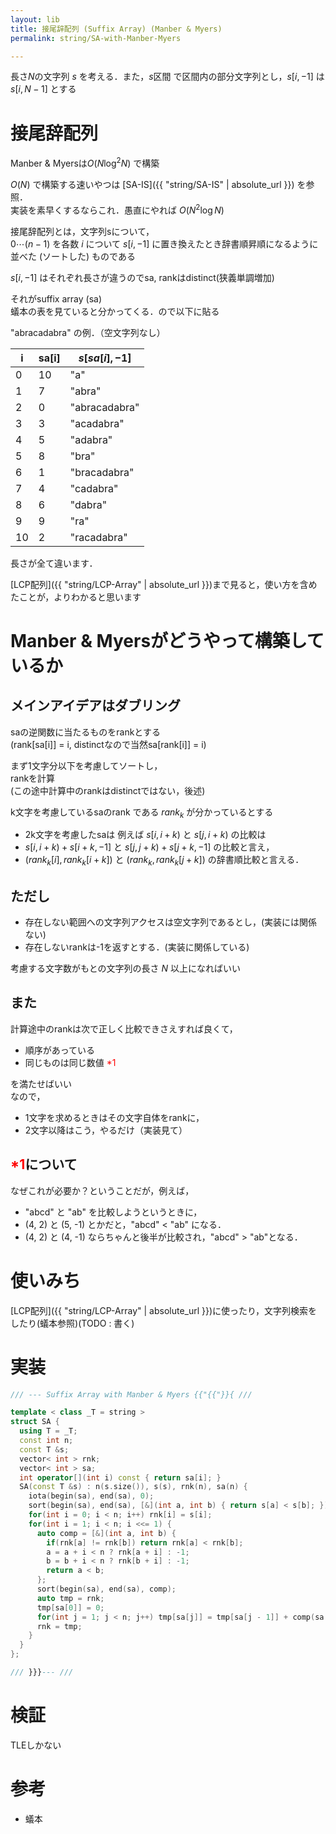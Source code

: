 ```yaml
---
layout: lib
title: 接尾辞配列 (Suffix Array) (Manber & Myers)
permalink: string/SA-with-Manber-Myers

---
```



長さ$N$の文字列 $s$ を考える．また，$s \text{区間}$ で区間内の部分文字列とし，$s[i, -1]$ は $s[i, N-1]$ とする

# 接尾辞配列

Manber & Myersは$O(N \log^2 N)$ で構築

$O(N)$ で構築する速いやつは [SA-IS]({{ "string/SA-IS" | absolute_url }}) を参照．  
実装を素早くするならこれ．愚直にやれば $O(N^2 \log N)$ 

接尾辞配列とは，文字列sについて，  
$0 \cdots (n-1)$ を各数 $i$ について $s[i,-1]$ に置き換えたとき辞書順昇順になるように並べた (ソートした) ものである

$s[i,-1]$ はそれぞれ長さが違うのでsa, rankはdistinct(狭義単調増加)

それがsuffix array (sa)  
蟻本の表を見ていると分かってくる．ので以下に貼る

"abracadabra" の例．（空文字列なし）

| i | sa[i] | $s[sa[i], -1]$ |
|--|--|--|
| 0 | 10 | "a" |
| 1 | 7 | "abra" |
| 2 | 0 | "abracadabra" |
| 3 | 3 | "acadabra" |
| 4 | 5 | "adabra" |
| 5 | 8 | "bra" |
| 6 | 1 | "bracadabra" |
| 7 | 4 | "cadabra" |
| 8 | 6 | "dabra" |
| 9 | 9 | "ra" |
| 10 | 2 | "racadabra" |

長さが全て違います．

[LCP配列]({{ "string/LCP-Array" | absolute_url }})まで見ると，使い方を含めたことが，よりわかると思います

# Manber & Myersがどうやって構築しているか

## メインアイデアはダブリング

saの逆関数に当たるものをrankとする  
(rank[sa[i]] = i, distinctなので当然sa[rank[i]] = i)

まず1文字分以下を考慮してソートし，  
rankを計算  
(この途中計算中のrankはdistinctではない，後述)

k文字を考慮しているsaのrank である $rank_k$ が分かっているとする  

* 2k文字を考慮したsaは 例えば $s[i,i+k)$ と $s[j,i+k)$ の比較は
* $s[i,i+k) + s[i+k,-1]$ と $s[j,j+k) + s[j+k,-1]$ の比較と言え，
* $(rank_k[i], rank_k[i + k])$ と $(rank_k, rank_k[j + k])$ の辞書順比較と言える．

## ただし

* 存在しない範囲への文字列アクセスは空文字列であるとし，(実装には関係ない)
* 存在しないrankは-1を返すとする．(実装に関係している)

考慮する文字数がもとの文字列の長さ $N$ 以上になればいい

## また

計算途中のrankは次で正しく比較できさえすれば良くて，  

* 順序があっている
* 同じものは同じ数値 <span style="color:red">\*1</span>

を満たせばいい  
なので，

* 1文字を求めるときはその文字自体をrankに，
* 2文字以降はこう，やるだけ（実装見て）

## <span style="color:red">\*1</span>について

なぜこれが必要か？ということだが，例えば，

* "abcd" と "ab" を比較しようというときに，  
* (4, 2) と (5, -1) とかだと，"abcd" < "ab" になる．
* (4, 2) と (4, -1) ならちゃんと後半が比較され，"abcd" > "ab"となる．

# 使いみち

[LCP配列]({{ "string/LCP-Array" | absolute_url }})に使ったり，文字列検索をしたり(蟻本参照)(TODO : 書く)

# 実装


```cpp
/// --- Suffix Array with Manber & Myers {{"{{"}}{ ///

template < class _T = string >
struct SA {
  using T = _T;
  const int n;
  const T &s;
  vector< int > rnk;
  vector< int > sa;
  int operator[](int i) const { return sa[i]; }
  SA(const T &s) : n(s.size()), s(s), rnk(n), sa(n) {
    iota(begin(sa), end(sa), 0);
    sort(begin(sa), end(sa), [&](int a, int b) { return s[a] < s[b]; });
    for(int i = 0; i < n; i++) rnk[i] = s[i];
    for(int i = 1; i < n; i <<= 1) {
      auto comp = [&](int a, int b) {
        if(rnk[a] != rnk[b]) return rnk[a] < rnk[b];
        a = a + i < n ? rnk[a + i] : -1;
        b = b + i < n ? rnk[b + i] : -1;
        return a < b;
      };
      sort(begin(sa), end(sa), comp);
      auto tmp = rnk;
      tmp[sa[0]] = 0;
      for(int j = 1; j < n; j++) tmp[sa[j]] = tmp[sa[j - 1]] + comp(sa[j - 1], sa[j]); ///
      rnk = tmp;
    }
  }
};

/// }}}--- ///
```


# 検証

TLEしかない

# 参考

* 蟻本

